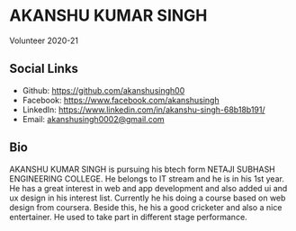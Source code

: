 # AKANSHU KUMAR SINGH
Volunteer 2020-21

## Social Links
- Github: https://github.com/akanshusingh00
- Facebook: https://www.facebook.com/akanshusingh
- LinkedIn: https://www.linkedin.com/in/akanshu-singh-68b18b191/
- Email: akanshusingh0002@gmail.com

## Bio
AKANSHU KUMAR SINGH is pursuing his btech form NETAJI SUBHASH ENGINEERING COLLEGE. He belongs to IT stream and he is in his 1st year.
He has a great interest in web and app development and also added ui and ux design in his interest list. Currently he his doing a course based on web design from coursera. 
Beside this, he his a good cricketer and also a nice entertainer. He used to take part in different stage performance.
